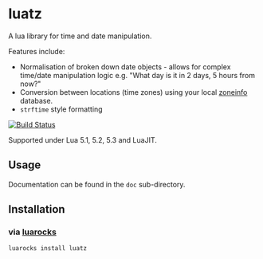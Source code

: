 # luatz

A lua library for time and date manipulation.

Features include:
  - Normalisation of broken down date objects
	    - allows for complex time/date manipulation logic e.g. "What day is it in 2 days, 5 hours from now?"
  - Conversion between locations (time zones) using your local [zoneinfo](https://www.iana.org/time-zones) database.
  - `strftime` style formatting


[![Build Status](https://travis-ci.org/daurnimator/luatz.png)](https://travis-ci.org/daurnimator/luatz)

Supported under Lua 5.1, 5.2, 5.3 and LuaJIT.


## Usage

Documentation can be found in the `doc` sub-directory.


## Installation

### via [luarocks](https://luarocks.org/modules/daurnimator/luatz)

    luarocks install luatz
